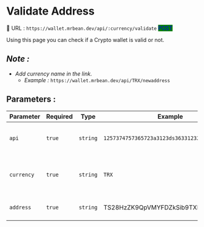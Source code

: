 # Validate Address

:link: URL : `https://wallet.mrbean.dev/api/:currency/validate`  <mark style="color:blue;background-color:green;">POST</mark>&#x20;

Using this page you can check if a Crypto wallet is valid or not.

## _Note :_

* _Add currency name in the link._&#x20;
  * _Example :_ `https://wallet.mrbean.dev/api/TRX/newaddress`

## Parameters :

| Parameter  | Required | Type     | Example                                       | Description                                    |
| ---------- | -------- | -------- | --------------------------------------------- | ---------------------------------------------- |
| `api`      | `true`   | `string` | `1257374757365723a3123ds3633123213123421412a` | Get your API form your user dashboard.         |
| `currency` | `true`   | `string` | `TRX`                                         | send the currency you want to get balance for. |
| `address`  | `true`   | `string` | TS28HzZK9QpVMYFDZkSib9TXHRB65Zni9D            | send the address to be checked                 |

